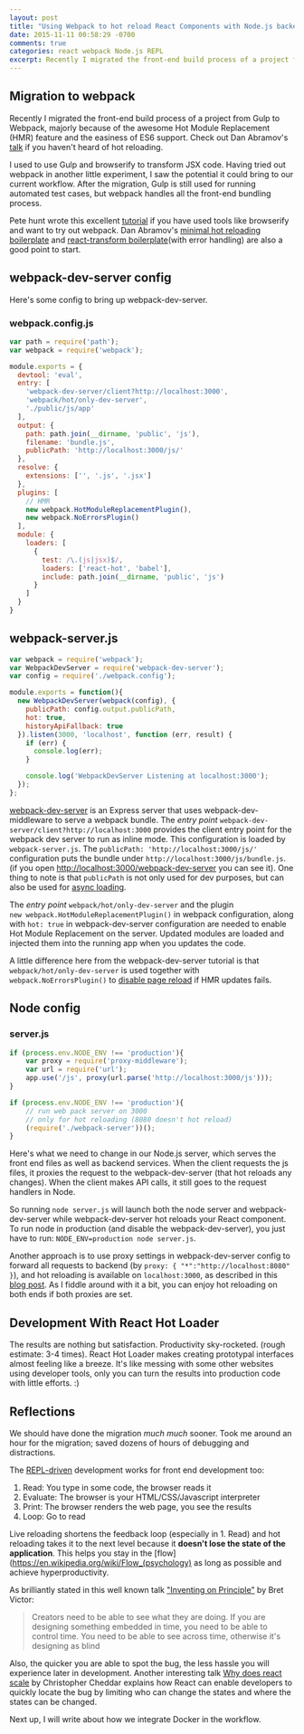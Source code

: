 ```yaml
---
layout: post
title: "Using Webpack to hot reload React Components with Node.js backend"
date: 2015-11-11 00:58:29 -0700
comments: true
categories: react webpack Node.js REPL
excerpt: Recently I migrated the front-end build process of a project from Gulp to Webpack. The results could not be more satisfactory.
---
```


## Migration to webpack

Recently I migrated the front-end build process of a project from Gulp to Webpack, majorly because of the awesome Hot Module Replacement (HMR) feature and the easiness of ES6 support. Check out Dan Abramov's [talk](https://www.youtube.com/watch?v=xsSnOQynTHs) if you haven't heard of hot reloading.

I used to use Gulp and browserify to transform JSX code. Having tried out webpack in another little experiment, I saw the potential it could bring to our current workflow. After the migration, Gulp is still used for running automated test cases, but webpack handles all the front-end bundling process.

Pete hunt wrote this excellent [tutorial](https://github.com/petehunt/webpack-howto) if you have used tools like browserify and want to try out webpack. Dan Abramov's [minimal hot reloading boilerplate](https://github.com/gaearon/react-hot-boilerplate) and [react-transform boilerplate](https://github.com/gaearon/react-transform-boilerplate)(with error handling) are also a good point to start.

## webpack-dev-server config

Here's some config to bring up webpack-dev-server.

### webpack.config.js

``` javascript
var path = require('path');
var webpack = require('webpack');

module.exports = {
  devtool: 'eval',
  entry: [
    'webpack-dev-server/client?http://localhost:3000',
    'webpack/hot/only-dev-server',
    './public/js/app'
  ],
  output: {
    path: path.join(__dirname, 'public', 'js'),
    filename: 'bundle.js',
    publicPath: 'http://localhost:3000/js/'
  },
  resolve: {
    extensions: ['', '.js', '.jsx']
  },
  plugins: [
    // HMR
    new webpack.HotModuleReplacementPlugin(),
    new webpack.NoErrorsPlugin()
  ],
  module: {
    loaders: [
      {
        test: /\.(js|jsx)$/,
        loaders: ['react-hot', 'babel'],
        include: path.join(__dirname, 'public', 'js')
      }
    ]
  }
}
```

## webpack-server.js

``` javascript
var webpack = require('webpack');
var WebpackDevServer = require('webpack-dev-server');
var config = require('./webpack.config');

module.exports = function(){
  new WebpackDevServer(webpack(config), {
    publicPath: config.output.publicPath,
    hot: true,
    historyApiFallback: true
  }).listen(3000, 'localhost', function (err, result) {
    if (err) {
      console.log(err);
    }

    console.log('WebpackDevServer Listening at localhost:3000');
  });
};
```

[webpack-dev-server](https://webpack.github.io/docs/webpack-dev-server.html) is an Express server that uses webpack-dev-middleware to serve a webpack bundle. The *entry point* `webpack-dev-server/client?http://localhost:3000` provides the client entry point for the webpack dev server to run as inline mode. This configuration is loaded by `webpack-server.js`. The `publicPath: 'http://localhost:3000/js/'` configuration puts the bundle under `http://localhost:3000/js/bundle.js`. (if you open [http://localhost:3000/webpack-dev-server](http://localhost:3000/webpack-dev-server) you can see it). One thing to note is that `publicPath` is not only used for dev purposes, but can also be used for [async loading](https://github.com/petehunt/webpack-howto#9-async-loading).

The *entry point* `webpack/hot/only-dev-server` and the plugin `new webpack.HotModuleReplacementPlugin()` in webpack configuration, along with `hot: true` in webpack-dev-server configuration are needed to enable Hot Module Replacement on the server. Updated modules are loaded and injected them into the running app when you updates the code.

A little difference here from the webpack-dev-server tutorial is that `webpack/hot/only-dev-server` is used together with `webpack.NoErrorsPlugin()` to [disable page reload](https://github.com/webpack/webpack/issues/418) if HMR updates fails.

## Node config

### server.js

``` javascript
if (process.env.NODE_ENV !== 'production'){
	var proxy = require('proxy-middleware');
	var url = require('url');
	app.use('/js', proxy(url.parse('http://localhost:3000/js')));
}

if (process.env.NODE_ENV !== 'production'){
	// run web pack server on 3000
	// only for hot reloading (8080 doesn't hot reload)
	(require('./webpack-server'))();
}
```

Here's what we need to change in our Node.js server, which serves the front end files as well as backend services. When the client requests the js files, it proxies the request to the webpack-dev-server (that hot reloads any changes). When the client makes API calls, it still goes to the request handlers in Node.

So running `node server.js` will launch both the node server and webpack-dev-server while webpack-dev-server hot reloads your React component. To run node in production (and disable the webpack-dev-server), you just have to run: `NODE_ENV=production node server.js`.

Another approach is to use proxy settings in webpack-dev-server config to forward all requests to backend (by `proxy: { "*":"http://localhost:8080" }`), and hot reloading is available on `localhost:3000`, as described in this [blog post](http://ctheu.com/2015/05/14/using-react-hot-loader-with-a-webpack-dev-server-and-a-node-server/). As I fiddle around with it a bit, you can enjoy hot reloading on both ends if both proxies are set.

## Development With React Hot Loader

The results are nothing but satisfaction. Productivity sky-rocketed. (rough estimate: 3-4 times). React Hot Loader makes creating prototypal interfaces almost feeling like a breeze. It's like messing with some other websites using developer tools, only you can turn the results into production code with little efforts. :)

## Reflections

We should have done the migration *much much* sooner. Took me around an hour for the migration; saved dozens of hours of debugging and distractions.

The [REPL-driven](https://www.youtube.com/watch?v=D9j_Mf91M0I) development works for front end development too:

1. Read: You type in some code, the browser reads it
2. Evaluate: The browser is your HTML/CSS/Javascript interpreter
3. Print: The browser renders the web page, you see the results
4. Loop: Go to read

Live reloading shortens the feedback loop (especially in 1. Read) and hot reloading takes it to the next level because it **doesn't lose the state of the application**. This helps you stay in the [flow](https://en.wikipedia.org/wiki/Flow_(psychology) as long as possible and achieve hyperproductivity.

As brilliantly stated in this well known talk ["Inventing on Principle"](https://www.youtube.com/watch?v=PUv66718DII) by Bret Victor:

>  Creators need to be able to see what they are doing. If you are designing something embedded in time, you need to be able to control time. You need to be able to see across time, otherwise it's designing as blind

Also, the quicker you are able to spot the bug, the less hassle you will experience later in development. Another interesting talk [Why does react scale](https://www.youtube.com/watch?v=D-ioDiacTm8) by Christopher Cheddar explains how React can enable developers to quickly locate the bug by limiting who can change the states and where the states can be changed.

Next up, I will write about how we integrate Docker in the workflow.
